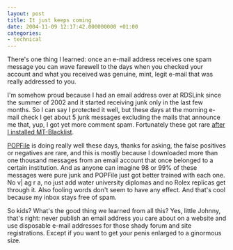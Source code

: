```yaml
---
layout: post
title: It just keeps coming
date: 2004-11-09 12:17:42.000000000 +01:00
categories:
- technical
---
```

There's one thing I learned: once an e-mail address receives one spam message you can wave farewell to the days when you checked your account and what you received was genuine, mint, legit e-mail that was really addressed to you.

I'm somehow proud because I had an email address over at RDSLink since the summer of 2002 and it started receiving junk only in the last few months. So I can say I protected it well, but these days at the morning e-mail check I get about 5 junk messages excluding the mails that announce me that, yup, I got yet more comment spam. Fortunately these got rare [after I installed MT-Blacklist](http://www.rusiczki.net/2004/11/01/mt-3121-dynamic-pages-and-the-return-of-the-blacklist/).

[POPFile](http://popfile.sourceforge.net/) is doing really well these days, thanks for asking, the false positives or negatives are rare, and this is mostly because I downloaded more than one thousand messages from an email account that once belonged to a certain institution. And as anyone can imagine 98 or 99% of these messages were pure junk and POPFile just got better trained with each one. No v\| ag r a, no just add water university diplomas and no Rolex replicas get through it. Also fooling words don't seem to have any effect. And that's cool because my inbox stays free of spam.

So kids? What's the good thing we learned from all this? Yes, little Johnny, that's right: never publish an email address you care about on a website and use disposable e-mail addresses for those shady forum and site registrations. Except if you want to get your penis enlarged to a ginormous size.
